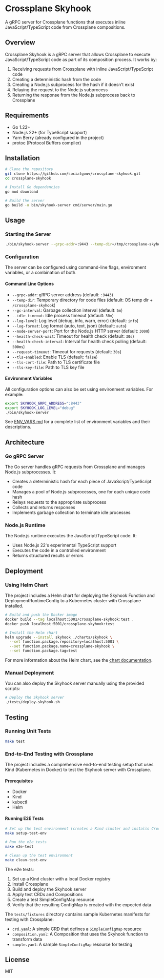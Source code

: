 # Crossplane Skyhook

A gRPC server for Crossplane functions that executes inline JavaScript/TypeScript code from Crossplane compositions.

## Overview

Crossplane Skyhook is a gRPC server that allows Crossplane to execute JavaScript/TypeScript code as part of its composition process. It works by:

1. Receiving requests from Crossplane with inline JavaScript/TypeScript code
2. Creating a deterministic hash from the code
3. Creating a Node.js subprocess for the hash if it doesn't exist
4. Relaying the request to the Node.js subprocess
5. Returning the response from the Node.js subprocess back to Crossplane

## Requirements

- Go 1.22+
- Node.js 22+ (for TypeScript support)
- Yarn Berry (already configured in the project)
- protoc (Protocol Buffers compiler)

## Installation

```bash
# Clone the repository
git clone https://github.com/socialgouv/crossplane-skyhook.git
cd crossplane-skyhook

# Install Go dependencies
go mod download

# Build the server
go build -o bin/skyhook-server cmd/server/main.go
```

## Usage

### Starting the Server

```bash
./bin/skyhook-server --grpc-addr=:9443 --temp-dir=/tmp/crossplane-skyhook
```

### Configuration

The server can be configured using command-line flags, environment variables, or a combination of both.

#### Command Line Options

- `--grpc-addr`: gRPC server address (default: `:9443`)
- `--temp-dir`: Temporary directory for code files (default: OS temp dir + `/crossplane-skyhook`)
- `--gc-interval`: Garbage collection interval (default: `5m`)
- `--idle-timeout`: Idle process timeout (default: `30m`)
- `--log-level`: Log level (debug, info, warn, error) (default: `info`)
- `--log-format`: Log format (auto, text, json) (default: `auto`)
- `--node-server-port`: Port for the Node.js HTTP server (default: `3000`)
- `--health-check-wait`: Timeout for health check (default: `30s`)
- `--health-check-interval`: Interval for health check polling (default: `500ms`)
- `--request-timeout`: Timeout for requests (default: `30s`)
- `--tls-enabled`: Enable TLS (default: `false`)
- `--tls-cert-file`: Path to TLS certificate file
- `--tls-key-file`: Path to TLS key file

#### Environment Variables

All configuration options can also be set using environment variables. For example:

```bash
export SKYHOOK_GRPC_ADDRESS=":8443"
export SKYHOOK_LOG_LEVEL="debug"
./bin/skyhook-server
```

See [ENV_VARS.md](ENV_VARS.md) for a complete list of environment variables and their descriptions.

## Architecture

### Go gRPC Server

The Go server handles gRPC requests from Crossplane and manages Node.js subprocesses. It:

- Creates a deterministic hash for each piece of JavaScript/TypeScript code
- Manages a pool of Node.js subprocesses, one for each unique code hash
- Relays requests to the appropriate subprocess
- Collects and returns responses
- Implements garbage collection to terminate idle processes

### Node.js Runtime

The Node.js runtime executes the JavaScript/TypeScript code. It:

- Uses Node.js 22's experimental TypeScript support
- Executes the code in a controlled environment
- Returns structured results or errors

## Deployment

### Using Helm Chart

The project includes a Helm chart for deploying the Skyhook Function and DeploymentRuntimeConfig to a Kubernetes cluster with Crossplane installed.

```bash
# Build and push the Docker image
docker build --tag localhost:5001/crossplane-skyhook:test .
docker push localhost:5001/crossplane-skyhook:test

# Install the Helm chart
helm upgrade --install skyhook ./charts/skyhook \
  --set function.package.repository=localhost:5001 \
  --set function.package.name=crossplane-skyhook \
  --set function.package.tag=test
```

For more information about the Helm chart, see the [chart documentation](./charts/skyhook/README.md).

### Manual Deployment

You can also deploy the Skyhook server manually using the provided scripts:

```bash
# Deploy the Skyhook server
./tests/deploy-skyhook.sh
```

## Testing

### Running Unit Tests

```bash
make test
```

### End-to-End Testing with Crossplane

The project includes a comprehensive end-to-end testing setup that uses Kind (Kubernetes in Docker) to test the Skyhook server with Crossplane.

#### Prerequisites

- Docker
- Kind
- kubectl
- Helm

#### Running E2E Tests

```bash
# Set up the test environment (creates a Kind cluster and installs Crossplane)
make setup-test-env

# Run the e2e tests
make e2e-test

# Clean up the test environment
make clean-test-env
```

The e2e tests:
1. Set up a Kind cluster with a local Docker registry
2. Install Crossplane
3. Build and deploy the Skyhook server
4. Apply test CRDs and Compositions
5. Create a test SimpleConfigMap resource
6. Verify that the resulting ConfigMap is created with the expected data

The `tests/fixtures` directory contains sample Kubernetes manifests for testing with Crossplane:

- `crd.yaml`: A simple CRD that defines a `SimpleConfigMap` resource
- `composition.yaml`: A Composition that uses the Skyhook function to transform data
- `sample.yaml`: A sample `SimpleConfigMap` resource for testing

## License

MIT
